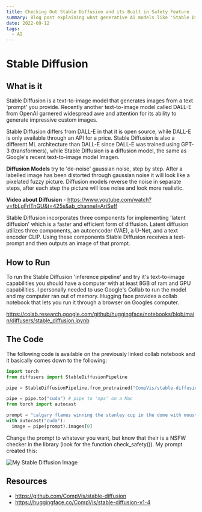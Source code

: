 ```yaml
---
title: Checking Out Stable Diffusion and its Built in Safety Feature
summary: Blog post explaining what generative AI models like 'Stable Diffusion' are and also showing how to run it.
date: 2022-09-12
tags:
  - AI
---
```


# Stable Diffusion

## What is it

Stable Diffusion is a text-to-image model that generates images from a text 'prompt' you provide. Recently another text-to-image model called DALL-E from OpenAI garnered widespread awe and attention for its ability to generate impressive custom images.

Stable Diffusion differs from DALL-E in that it is open source, while DALL-E is only available through an API for a price. Stable Diffusion is also a different ML architecture than DALL-E since DALL-E was trained using GPT-3 (transformers), while Stable Diffusion is a diffusion model, the same as Google's recent text-to-image model Imagen.

**Diffusion Models** try to 'de-noise' gaussian noise, step by step. After a labelled image has been distorted through gaussian noise it will look like a pixelated fuzzy picture. Diffusion models reverse the noise in separate steps, after each step the picture will lose noise and look more realistic.

**Video about Diffusion** - https://www.youtube.com/watch?v=fbLgFrlTnGU&t=425s&ab_channel=AriSeff

Stable Diffusion incorporates three components for implementing 'latent diffusion' which is a faster and efficient form of diffusion. Latent diffusion utilizes three components, an autoencoder (VAE), a U-Net, and a text encoder CLIP. Using these components Stable Diffusion receives a text-prompt and then outputs an image of that prompt.

## How to Run

To run the Stable Diffusion 'inference pipeline' and try it's text-to-image capabilities you should have a computer with at least 8GB of ram and GPU capabilities. I personally needed to use Google's Collab to run the model and my computer ran out of memory. Hugging face provides a collab notebook that lets you run it through a browser on Googles computer.

https://colab.research.google.com/github/huggingface/notebooks/blob/main/diffusers/stable_diffusion.ipynb

## The Code

The following code is available on the previously linked collab notebook and it basically comes down to the following:

```python
import torch
from diffusers import StableDiffusionPipeline

pipe = StableDiffusionPipeline.from_pretrained("CompVis/stable-diffusion-v1-4", revision="fp16", torch_dtype=torch.float16, use_auth_token=True)

pipe = pipe.to("cuda") # pipe to 'mps' on a Mac
from torch import autocast

prompt = "calgary flames winning the stanley cup in the dome with moustaches all around"
with autocast("cuda"):
  image = pipe(prompt).images[0]
```

Change the prompt to whatever you want, but know that their is a NSFW checker in the library (look for the function check_safety()). My prompt created this:

![My Stable Diffusion Image](/static/images/AI-Flames-Jersey.png)

## Resources

- https://github.com/CompVis/stable-diffusion
- https://huggingface.co/CompVis/stable-diffusion-v1-4
